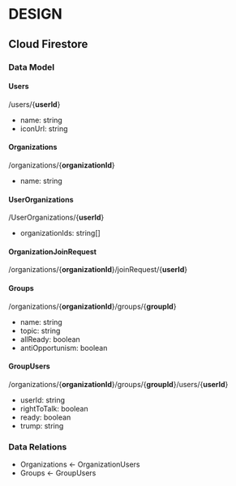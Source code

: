 # DESIGN

## Cloud Firestore

### Data Model

#### Users
/users/{**userId**}
- name: string
- iconUrl: string

#### Organizations
/organizations/{**organizationId**}
- name: string

#### UserOrganizations
/UserOrganizations/{**userId**}
- organizationIds: string[]

#### OrganizationJoinRequest
/organizations/{**organizationId**}/joinRequest/{**userId**}

#### Groups
/organizations/{**organizationId**}/groups/{**groupId**}
- name: string
- topic: string
- allReady: boolean
- antiOpportunism: boolean

#### GroupUsers
/organizations/{**organizationId**}/groups/{**groupId**}/users/{**userId**}
- userId: string
- rightToTalk: boolean
- ready: boolean
- trump: string

### Data Relations
- Organizations <- OrganizationUsers
- Groups <- GroupUsers
